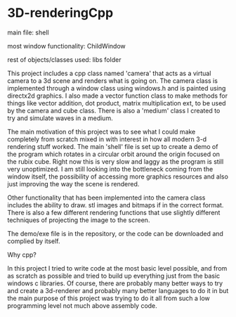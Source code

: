 # 3D-renderingCpp

main file: shell

most window functionality: ChildWindow

rest of objects/classes used: libs folder


This project includes a cpp class named 'camera' that acts as a virtual camera to a 3d scene and renders what is going on.
The camera class is implemented through a window class using windows.h and is painted using directx2d graphics. I also made
a vector function class to make methods for things like vector addition, dot product, matrix multiplication ext, to be used
by the camera and cube class. There is also a 'medium' class I created to try and simulate waves in a medium.

The main motivation of this project was to see what I could make completely from scratch mixed in with interest in how all
modern 3-d rendering stuff worked. The main 'shell' file is set up to create a demo of the program which rotates in a 
circular orbit around the origin focused on the rubix cube. Right now this is very slow and laggy as the program is still
very unoptimized. I am still looking into the bottleneck coming from the window itself, the possibility of accessing more
graphics resources and also just improving the way the scene is rendered.

Other functionality that has been implemented into the camera class includes the ability to draw. stl images and bitmaps if
in the correct format. There is also a few different rendering functions that use slightly different techniques of projecting
the image to the screen.


The demo/exe file is in the repository, or the code can be downloaded and complied by itself.


Why cpp?

In this project I tried to write code at the most basic level possible, and from as scratch as possible and tried to build up
everything just from the basic windows c libraries. Of course, there are probably many better ways to try and create a 
3d-renderer and probably many better languages to do it in but the main purpose of this project was trying to do it all from
such a low programming level not much above assembly code.
